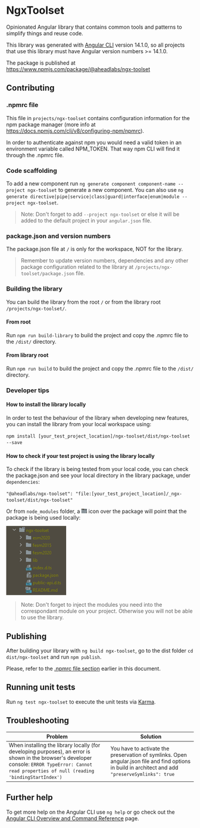 # NgxToolset
Opinionated Angular library that contains common tools and patterns to simplify things and reuse code.

This library was generated with [Angular CLI](https://github.com/angular/angular-cli) version 14.1.0, so all projects that use this library must have Angular version numbers >= 14.1.0.

The package is published at https://www.npmjs.com/package/@aheadlabs/ngx-toolset

## Contributing
### .npmrc file
This file in `projects/ngx-toolset` contains configuration information for the npm package manager (more info at https://docs.npmjs.com/cli/v8/configuring-npm/npmrc).

In order to authenticate against npm you would need a valid token in an environment variable called NPM_TOKEN. That way npm CLI will find it through the .npmrc file.


### Code scaffolding
To add a new component run `ng generate component component-name --project ngx-toolset` to generate a new component. You can also use `ng generate directive|pipe|service|class|guard|interface|enum|module --project ngx-toolset`.
> Note: Don't forget to add `--project ngx-toolset` or else it will be added to the default project in your `angular.json` file. 

### package.json and version numbers
The package.json file at `/` is only for the workspace, NOT for the library.
> Remember to update version numbers, dependencies and any other package configuration related to the library at `/projects/ngx-toolset/package.json` file.

### Building the library
You can build the library from the root `/` or from the library root `/projects/ngx-toolset/`.

#### From root
Run `npm run build-library` to build the project and copy the .npmrc file to the `/dist/` directory.

#### From library root
Run `npm run build` to build the project and copy the .npmrc file to the `/dist/` directory.

### Developer tips

#### How to install the library locally

In order to test the behaviour of the library when developing new features, you can install the library from your local workspace using:

`npm install [your_test_project_location]/ngx-toolset/dist/ngx-toolset --save`


#### How to check if your test project is using the library locally

To check if the library is being tested from your local code, you can check the package.json and see your local directory in the library package, under `dependencies`:

`"@aheadlabs/ngx-toolset": "file:[your_test_project_location]/_ngx-toolset/dist/ngx-toolset"`

Or from `node_modules` folder, a ![img.png](readme-assets/local_package_icon.png) icon over the package will point that the package is being used locally:

![img.png](readme-assets/local_package.png)

> Note: Don't forget to inject the modules you need into the correspondant module on your project. Otherwise you will not be able to use the library.

## Publishing
After building your library with `ng build ngx-toolset`, go to the dist folder `cd dist/ngx-toolset` and run `npm publish`.

Please, refer to the [.npmrc file section](#npmrc-file) earlier in this document.

## Running unit tests
Run `ng test ngx-toolset` to execute the unit tests via [Karma](https://karma-runner.github.io).

## Troubleshooting

| Problem                                                                                                                                                                                              | Solution |
|------------------------------------------------------------------------------------------------------------------------------------------------------------------------------------------------------|----------|
 | When installing the library locally (for developing purposes), an error is shown in the browser's developer console: `ERROR TypeError: Cannot read properties of null (reading 'bindingStartIndex')` | You have to activate the preservation of symlinks. Open angular.json file and find options in build in architect and add `"preserveSymlinks": true`

## Further help
To get more help on the Angular CLI use `ng help` or go check out the [Angular CLI Overview and Command Reference](https://angular.io/cli) page.
